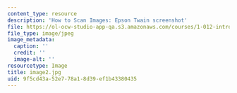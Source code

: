 ```yaml
---
content_type: resource
description: 'How to Scan Images: Epson Twain screenshot'
file: https://ol-ocw-studio-app-qa.s3.amazonaws.com/courses/1-012-introduction-to-civil-engineering-design-spring-2002/9f5cd43a52e778a18d39ef1b43380435_image2.jpg
file_type: image/jpeg
image_metadata:
  caption: ''
  credit: ''
  image-alt: ''
resourcetype: Image
title: image2.jpg
uid: 9f5cd43a-52e7-78a1-8d39-ef1b43380435
---
```

